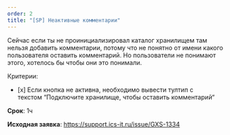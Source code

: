 ```yaml
---
order: 2
title: "[SP] Неактивные комментарии"
---
```


Сейчас если ты не проинициализировал каталог хранилищем там нельзя добавить комментарии, потому что не понятно от имени какого пользователя оставить комментарий. Но пользователи не понимают этого, хотелось бы чтобы они это понимали.

Критерии:

-  \[x\] Если кнопка не активна, необходимо вывести тултип с текстом “Подключите хранилище, чтобы оставить комментарий“



**Срок**: 1ч

**Исходная заявка**: https://support.ics-it.ru/issue/GXS-1334